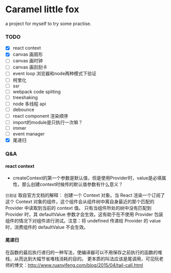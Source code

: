 # Caramel little fox

a project for myself to try some practise.

### TODO

- [x] react context
- [x] canvas 画扇形
- [ ] canvas 画时钟
- [ ] canvas 画刮刮卡
- [ ] event loop 浏览器和node两种模式下验证
- [ ] 柯里化
- [ ] ssr
- [ ] webpack code spliting
- [ ] treeshaking
- [ ] node 多线程 api
- [ ] debounce
- [ ] react component 渲染顺序
- [ ] import的module是只执行一次嘛？
- [ ] immer
- [ ] event manager
- [x] 尾递归

### Q&A

#### react context

- createContext的第一个参数是默认值，但是使用Provider时，value是必填属性，那么创建context时候传的默认值参数有什么意义？

`已验证`
取自官方文档的解释：
创建一个 Context 对象。当 React 渲染一个订阅了这个 Context 对象的组件，这个组件会从组件树中离自身最近的那个匹配的 Provider 中读取到当前的 context 值。
只有当组件所处的树中没有匹配到 Provider 时，其 defaultValue 参数才会生效。这有助于在不使用 Provider 包装组件的情况下对组件进行测试。注意：将 undefined 传递给 Provider 的 value 时，消费组件的 defaultValue 不会生效。

#### 尾递归

在函数的最后执行递归的一种写法，使编译器可以不用保存之前执行的函数的堆栈，从而达到大幅节省堆栈消耗的目的。
更本质的叫法应该是尾调用，可见阮老师的博文：http://www.ruanyifeng.com/blog/2015/04/tail-call.html